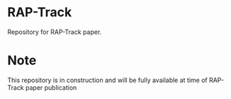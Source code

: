 # RAP-Track

Repository for RAP-Track paper.


# Note
This repository is in construction and will be fully available at time of RAP-Track paper publication
